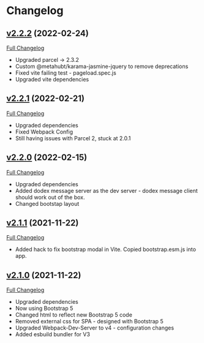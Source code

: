 # Changelog

## [v2.2.2](https://github.com/DaveO-Home/dodex/tree/v2.2.2) (2022-02-24)

[Full Changelog](https://github.com/DaveO-Home/embedded-acceptance-tests-react/compare/2.2,1...v2.2.2)

* Upgraded parcel -> 2.3.2
* Custom @metahubt/karama-jasmine-jquery to remove deprecations
* Fixed vite failing test - pageload.spec.js
* Upgraded vite dependencies

## [v2.2.1](https://github.com/DaveO-Home/dodex/tree/v2.2.1) (2022-02-21)

[Full Changelog](https://github.com/DaveO-Home/embedded-acceptance-tests-react/compare/2.2,0...v2.2.1)

* Upgraded dependencies
* Fixed Webpack Config
* Still having issues with Parcel 2, stuck at 2.0.1

## [v2.2.0](https://github.com/DaveO-Home/dodex/tree/v2.2.0) (2022-02-15)

[Full Changelog](https://github.com/DaveO-Home/embedded-acceptance-tests-react/compare/master...v2.2.0)

* Upgraded dependencies
* Added dodex message server as the dev server - dodex message client should work out of the box.
* Changed bootstap layout

## [v2.1.1](https://github.com/DaveO-Home/dodex/tree/v2.1.1) (2021-11-22)

[Full Changelog](https://github.com/DaveO-Home/embedded-acceptance-tests-react/compare/2.1.0...v2.1.1)

* Added hack to fix bootstrap modal in Vite. Copied bootstrap.esm.js into app.

## [v2.1.0](https://github.com/DaveO-Home/dodex/tree/v2.1.0) (2021-11-22)

[Full Changelog](https://github.com/DaveO-Home/embedded-acceptance-tests-react/compare/master...v2.1.0)

* Upgraded dependencies
* Now using Bootstrap 5
* Changed html to reflect new Bootstrap 5 code
* Removed external css for SPA - designed with Bootstrap 5
* Upgraded Webpack-Dev-Server to v4 - configuration changes
* Added esbuild bundler for V3
